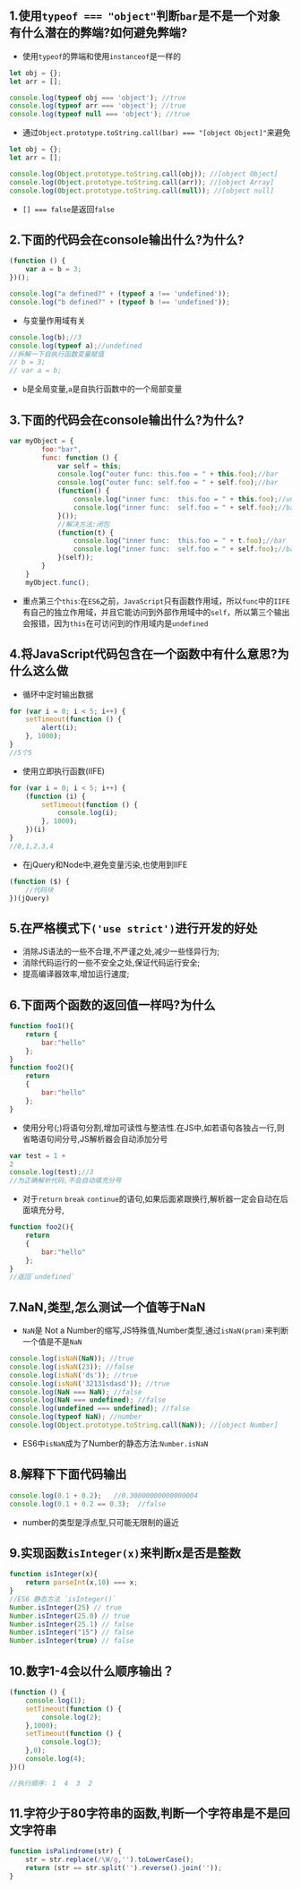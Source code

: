 ## 1.使用`typeof === "object"`判断`bar`是不是一个对象有什么潜在的弊端?如何避免弊端?
- 使用`typeof`的弊端和使用`instanceof`是一样的
```javascript
let obj = {};
let arr = [];

console.log(typeof obj === 'object'); //true
console.log(typeof arr === 'object'); //true
console.log(typeof null === 'object'); //true
```
- 通过`Object.prototype.toString.call(bar) === "[object Object]"`来避免
```javascript
let obj = {};
let arr = [];

console.log(Object.prototype.toString.call(obj)); //[object Object]
console.log(Object.prototype.toString.call(arr)); //[object Array]
console.log(Object.prototype.toString.call(null)); //[object null]
```
- `[] === false`是返回`false`
## 2.下面的代码会在console输出什么?为什么?
```javascript
(function () {
    var a = b = 3;
})();

console.log("a defined?" + (typeof a !== 'undefined'));
console.log("b defined?" + (typeof b !== 'undefined'));
```
- 与变量作用域有关
```javascript
console.log(b);//3
console.log(typeof a);//undefined
//拆解一下自执行函数变量赋值
// b = 3;
// var a = b;
``` 
- `b`是全局变量,`a`是自执行函数中的一个局部变量
## 3.下面的代码会在console输出什么?为什么?
```javascript
var myObject = {
        foo:"bar",
        func: function () {
            var self = this;
            console.log("outer func: this.foo = " + this.foo);//bar
            console.log("outer func: self.foo = " + self.foo);//bar
            (function() {
                console.log("inner func:  this.foo = " + this.foo);//undefined
                console.log("inner func:  self.foo = " + self.foo);//bar
            }());
            //解决方法:闭包
            (function(t) {
                console.log("inner func:  this.foo = " + t.foo);//bar
                console.log("inner func:  self.foo = " + self.foo);//bar
            }(self));
        }
    }
    myObject.func();
```
- 重点第三个`this`:在`ES6`之前，`JavaScript`只有函数作用域，所以`func`中的`IIFE`有自己的独立作用域，并且它能访问到外部作用域中的`self`，所以第三个输出会报错，因为`this`在可访问到的作用域内是`undefined`

## 4.将JavaScript代码包含在一个函数中有什么意思?为什么这么做
- 循环中定时输出数据
```javascript
for (var i = 0; i < 5; i++) {
    setTimeout(function () {
        alert(i);
    }, 1000);
}
//5个5
```
- 使用立即执行函数(IIFE)
```javascript
for (var i = 0; i < 5; i++) {
    (function (i) {
        setTimeout(function () {
            console.log(i);
        }, 1000);
    })(i)
}
//0,1,2,3,4
```
- 在jQuery和Node中,避免变量污染,也使用到IIFE
```javascript
(function ($) {
    //代码块
})(jQuery)
```
## 5.在严格模式下`('use strict')`进行开发的好处
- 消除JS语法的一些不合理,不严谨之处,减少一些怪异行为;
- 消除代码运行的一些不安全之处,保证代码运行安全;
- 提高编译器效率,增加运行速度;
## 6.下面两个函数的返回值一样吗?为什么
```javascript
function foo1(){
    return {
        bar:"hello"
    };
}
function foo2(){
    return
    {
        bar:"hello"
    };
}
```
- 使用分号(;)将语句分割,增加可读性与整洁性.在JS中,如若语句各独占一行,则省略语句间分号,JS解析器会自动添加分号
```javascript
var test = 1 +
2
console.log(test);//3
//为正确解析代码,不会自动填充分号
```
- 对于`return` `break` `continue`的语句,如果后面紧跟换行,解析器一定会自动在后面填充分号,
```javascript
function foo2(){
    return
    {
        bar:"hello"
    };
}
//返回`undefined`
```
## 7.NaN,类型,怎么测试一个值等于NaN
- `NaN`是 Not a Number的缩写,JS特殊值,Number类型,通过`isNaN(pram)`来判断一个值是不是`NaN`
```javascript
console.log(isNaN(NaN)); //true
console.log(isNaN(23)); //false
console.log(isNaN('ds')); //true
console.log(isNaN('32131sdasd')); //true
console.log(NaN === NaN); //false
console.log(NaN === undefined); //false
console.log(undefined === undefined); //false
console.log(typeof NaN); //number
console.log(Object.prototype.toString.call(NaN)); //[object Number]
```
- ES6中`isNaN`成为了Number的静态方法:`Number.isNaN`
## 8.解释下下面代码输出
```javascript
console.log(0.1 + 0.2);   //0.30000000000000004
console.log(0.1 + 0.2 == 0.3);  //false
```
- number的类型是浮点型,只可能无限制的逼近
## 9.实现函数`isInteger(x)`来判断x是否是整数
```javascript
function isInteger(x){
    return parseInt(x,10) === x;
}
//ES6 静态方法 `isInteger()`
Number.isInteger(25) // true
Number.isInteger(25.0) // true
Number.isInteger(25.1) // false
Number.isInteger("15") // false
Number.isInteger(true) // false
```

## 10.数字1-4会以什么顺序输出？
```javascript
(function () {
    console.log(1);
    setTimeout(function () {
        console.log(2);
    },1000);
    setTimeout(function () {
        console.log(3);
    },0);
    console.log(4);
})()

//执行顺序: 1  4  3  2
```

## 11.字符少于80字符串的函数,判断一个字符串是不是回文字符串
```javascript
function isPalindrome(str) {
    str = str.replace(/\W/g,'').toLowerCase();
    return (str == str.split('').reverse().join(''));
}
```
